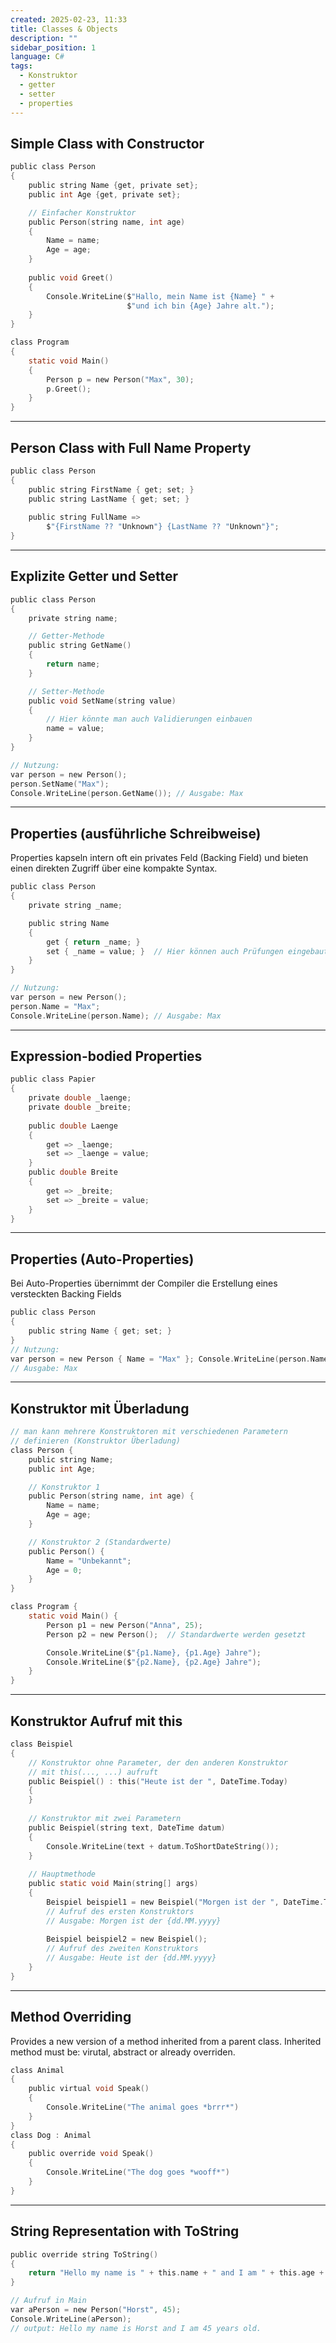 ```yaml
---
created: 2025-02-23, 11:33
title: Classes & Objects
description: ""
sidebar_position: 1
language: C#
tags:
  - Konstruktor
  - getter
  - setter
  - properties
---
```

## Simple Class with Constructor

```c
public class Person 
{
    public string Name {get, private set};
    public int Age {get, private set};

	// Einfacher Konstruktor
    public Person(string name, int age) 
    {
        Name = name;
        Age = age;
    }
    
	public void Greet() 
	{  
	    Console.WriteLine($"Hallo, mein Name ist {Name} " +  
	                      $"und ich bin {Age} Jahre alt.");  
	}
}

class Program 
{
    static void Main() 
    {
        Person p = new Person("Max", 30);
        p.Greet();
    }
}
```

---
## Person Class with Full Name Property

```c
public class Person  
{  
    public string FirstName { get; set; }  
    public string LastName { get; set; }  
  
    public string FullName =>   
        $"{FirstName ?? "Unknown"} {LastName ?? "Unknown"}";  
}
```

---
## Explizite Getter und Setter

```c
public class Person
{
    private string name;

    // Getter-Methode
    public string GetName()
    {
        return name;
    }

    // Setter-Methode
    public void SetName(string value)
    {
        // Hier könnte man auch Validierungen einbauen
        name = value;
    }
}

// Nutzung:
var person = new Person();
person.SetName("Max");
Console.WriteLine(person.GetName()); // Ausgabe: Max
```

---
## Properties (ausführliche Schreibweise)
Properties kapseln intern oft ein privates Feld (Backing Field) und bieten einen direkten Zugriff über eine kompakte Syntax.

```c
public class Person
{
    private string _name;

    public string Name
    {
        get { return _name; }
        set { _name = value; }  // Hier können auch Prüfungen eingebaut werden
    }
}

// Nutzung:
var person = new Person();
person.Name = "Max";
Console.WriteLine(person.Name); // Ausgabe: Max
```

---
## Expression-bodied Properties

```c
public class Papier  
{  
    private double _laenge;  
    private double _breite;  
  
    public double Laenge  
    {  
        get => _laenge;  
        set => _laenge = value;  
    }  
    public double Breite  
    {  
        get => _breite;  
        set => _breite = value;  
    }
}
```

---
## Properties (Auto-Properties)
Bei Auto-Properties übernimmt der Compiler die Erstellung eines versteckten Backing Fields

```c
public class Person 
{ 
	public string Name { get; set; } 
} 
// Nutzung: 
var person = new Person { Name = "Max" }; Console.WriteLine(person.Name); 
// Ausgabe: Max
```

---
## Konstruktor mit Überladung

```c
// man kann mehrere Konstruktoren mit verschiedenen Parametern
// definieren (Konstruktor Überladung)
class Person {
    public string Name;
    public int Age;

    // Konstruktor 1
    public Person(string name, int age) {
        Name = name;
        Age = age;
    }

    // Konstruktor 2 (Standardwerte)
    public Person() {
        Name = "Unbekannt";
        Age = 0;
    }
}

class Program {
    static void Main() {
        Person p1 = new Person("Anna", 25);
        Person p2 = new Person();  // Standardwerte werden gesetzt

        Console.WriteLine($"{p1.Name}, {p1.Age} Jahre");
        Console.WriteLine($"{p2.Name}, {p2.Age} Jahre");
    }
}
```

---
## Konstruktor Aufruf mit this

```c
class Beispiel
{
    // Konstruktor ohne Parameter, der den anderen Konstruktor 
    // mit this(..., ...) aufruft
    public Beispiel() : this("Heute ist der ", DateTime.Today)
    {
    }
    
    // Konstruktor mit zwei Parametern
    public Beispiel(string text, DateTime datum)
    {
        Console.WriteLine(text + datum.ToShortDateString());
    }
    
    // Hauptmethode
    public static void Main(string[] args)
    {
	    Beispiel beispiel1 = new Beispiel("Morgen ist der ", DateTime.Today.AddDays(1));
        // Aufruf des ersten Konstruktors
        // Ausgabe: Morgen ist der {dd.MM.yyyy}
        
        Beispiel beispiel2 = new Beispiel();
        // Aufruf des zweiten Konstruktors
        // Ausgabe: Heute ist der {dd.MM.yyyy}
    }
}
```
---

## Method Overriding
Provides a new version of a method inherited from a parent class. Inherited method must be: virutal, abstract or already overriden.

```c
class Animal
{
	public virtual void Speak()
	{
		Console.WriteLine("The animal goes *brrr*")
	}
}
class Dog : Animal 
{
	public override void Speak()
	{
		Console.WriteLine("The dog goes *wooff*")
	}
}
```

---
## String Representation with ToString

```c
public override string ToString()
{
	return "Hello my name is " + this.name + " and I am " + this.age + " years old.";
}

// Aufruf in Main
var aPerson = new Person("Horst", 45);
Console.WriteLine(aPerson);
// output: Hello my name is Horst and I am 45 years old.
```